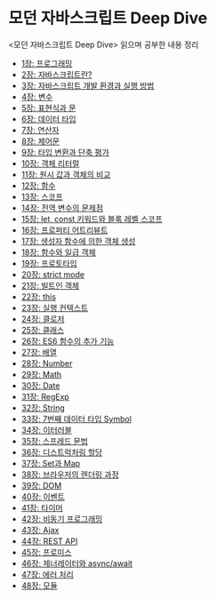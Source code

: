 # 모던 자바스크립트 Deep Dive
<모던 자바스크립트 Deep Dive> 읽으며 공부한 내용 정리
- [1장: 프로그래밍]()
- [2장: 자바스크립트란?]()
- [3장: 자바스크립트 개발 환경과 실행 방법]()
- [4장: 변수]()
- [5장: 표현식과 문]()
- [6장: 데이터 타입]()
- [7장: 연산자]()
- [8장: 제어문]()
- [9장: 타입 변환과 단축 평가]()
- [10장: 객체 리터럴]()
- [11장: 원시 값과 객체의 비교]()
- [12장: 함수]()
- [13장: 스코프]()
- [14장: 전역 변수의 문제점]()
- [15장: let, const 키워드와 블록 레벨 스코프]()
- [16장: 프로퍼티 어트리뷰트]()
- [17장: 생성자 함수에 의한 객체 생성]()
- [18장: 함수와 일급 객체]()
- [19장: 프로토타입]()
- [20장: strict mode]()
- [21장: 빌트인 객체]()
- [22장: this]()
- [23장: 실행 컨텍스트]()
- [24장: 클로저]()
- [25장: 클래스]()
- [26장: ES6 함수의 추가 기능]()
- [27장: 배열]()
- [28장: Number]()
- [29장: Math]()
- [30장: Date]()
- [31장: RegExp]()
- [32장: String]()
- [33장: 7번째 데이터 타입 Symbol](https://cookie-dream-b3e.notion.site/33-7-Symbol-1344bdcc393e80dfa212e86fb19c6d9e?pvs=4)
- [34장: 이터러블](https://cookie-dream-b3e.notion.site/34-1344bdcc393e8014a36acb38c2b252bc?pvs=4)
- [35장: 스프레드 문법](https://www.notion.so/35-13b4bdcc393e80c5ba62c4a8a868349d?pvs=4)
- [36장: 디스트럭처링 할당](https://www.notion.so/36-079539d633954f989585406b7702283d?pvs=4)
- [37장: Set과 Map]()
- [38장: 브라우저의 렌더링 과정]()
- [39장: DOM]()
- [40장: 이벤트]()
- [41장: 타이머]()
- [42장: 비동기 프로그래밍]()
- [43장: Ajax]()
- [44장: REST API]()
- [45장: 프로미스]()
- [46장: 제너레이터와 async/await]()
- [47장: 에러 처리]()
- [48장: 모듈]()
